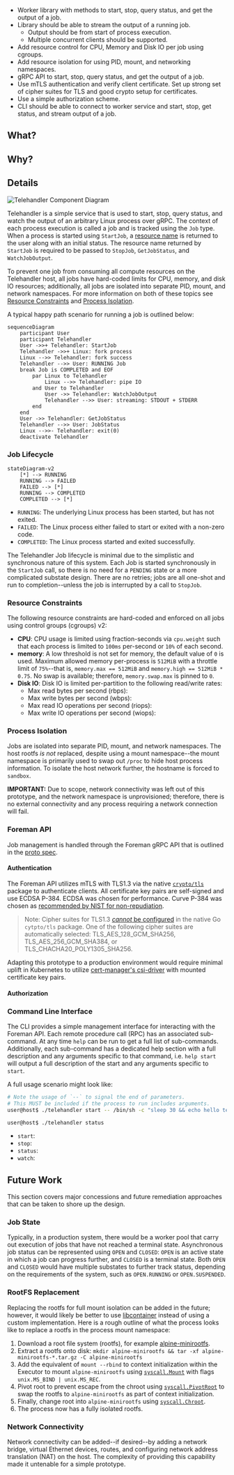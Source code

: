 
- Worker library with methods to start, stop, query status, and get the output of a job.
- Library should be able to stream the output of a running job.
  - Output should be from start of process execution.
  - Multiple concurrent clients should be supported.
- Add resource control for CPU, Memory and Disk IO per job using cgroups.
- Add resource isolation for using PID, mount, and networking namespaces.
- gRPC API to start, stop, query status, and get the output of a job.
- Use mTLS authentication and verify client certificate. Set up strong set of cipher suites for TLS and good crypto setup for certificates.
- Use a simple authorization scheme.
- CLI should be able to connect to worker service and start, stop, get status, and stream output of a job.


## What?

## Why?

## Details

![Telehandler Component Diagram](./c4model.svg)

Telehandler is a simple service that is used to start, stop, query status, and watch the output of an arbitrary Linux process over gRPC.
The context of each process execution is called a job and is tracked using the `Job` type.
When a process is started using `StartJob`, a [resource name][aip-122] is returned to the user along with an initial status.
The resource name returned by `StartJob` is required to be passed to `StopJob`, `GetJobStatus`, and `WatchJobOutput`.

To prevent one job from consuming all compute resources on the Telehandler host, all jobs have hard-coded limits for CPU, memory, and disk IO resources; additionally, all jobs are isolated into separate PID, mount, and network namespaces. For more information on both of these topics see [Resource Constraints](#resource-constraints) and [Process Isolation](#process-isolation).

A typical happy path scenario for running a job is outlined below:

```mermaid
sequenceDiagram
    participant User
    participant Telehandler
    User ->>+ Telehandler: StartJob
    Telehandler ->>+ Linux: fork process
    Linux -->> Telehandler: fork success
    Telehandler -->> User: RUNNING Job
    break Job is COMPLETED and EOF
        par Linux to Telehandler
            Linux -->> Telehandler: pipe IO
        and User to Telehandler
            User ->> Telehandler: WatchJobOutput
            Telehandler -->> User: streaming: STDOUT + STDERR
        end
    end
    User ->> Telehandler: GetJobStatus
    Telehandler -->> User: JobStatus
    Linux -->>- Telehandler: exit(0)
    deactivate Telehandler
```

### Job Lifecycle

```mermaid
stateDiagram-v2
    [*] --> RUNNING
    RUNNING --> FAILED
    FAILED --> [*]
    RUNNING --> COMPLETED
    COMPLETED --> [*]
```

- `RUNNING`: The underlying Linux process has been started, but has not exited.
- `FAILED`: The Linux process either failed to start or exited with a non-zero code.
- `COMPLETED`: The Linux process started and exited successfully.

The Telehandler Job lifecycle is minimal due to the simplistic and synchronous nature of this system. Each Job is started synchronously in the `StartJob` call, so there is no need for a `PENDING` state or a more complicated substate design. There are no retries; jobs are all one-shot and run to completion--unless the job is interrupted by a call to `StopJob`.

### Resource Constraints

The following resource constraints are hard-coded and enforced on all jobs using control groups (cgroups) v2:

- **CPU**: CPU usage is limited using fraction-seconds via `cpu.weight` such that each process is limited to `100ms` per-second or `10%` of each second.
- **memory**: A low threshold is not set for memory, the default value of `0` is used. Maximum allowed memory per-process is `512MiB` with a throttle limit of `75%`--that is, `memory.max == 512MiB` and `memory.high == 512MiB * 0.75`. No swap is available; therefore, `memory.swap.max` is pinned to `0`.
- **Disk IO**: Disk IO is limited per-partition to the following read/write rates:
    - Max read bytes per second (rbps): 
    - Max write bytes per second (wbps): 
    - Max read IO operations per second (riops): 
    - Max write IO operations per second (wiops): 


### Process Isolation

Jobs are isolated into separate PID, mount, and network namespaces. The host rootfs *is not* replaced, despite using a mount namespace--the mount namespace is primarily used to swap out `/proc` to hide host process information. To isolate the host network further, the hostname is forced to `sandbox`.

**IMPORTANT:** Due to scope, network connectivity was left out of this prototype, and the network namespace is unprovisioned; therefore, there is no external connectivity and any process requiring a network connection will fail.

### Foreman API

Job management is handled through the Foreman gRPC API that is outlined in the [proto spec](../proto/drrev/telehandler/foreman/v1alpha1/telehandler.proto).

#### Authentication

The Foreman API utilizes mTLS with TLS1.3 via the native [`crypto/tls`][crypto-tls] package to authenticate clients. All certificate key pairs are self-signed and use ECDSA P-384. ECDSA was chosen for performance. Curve P-384 was chosen as [recommended by NIST for non-repudiation][nist].

> Note: Cipher suites for TLS1.3 [_cannot_ be configured][cipher-suites] in the native Go `cytpto/tls` package. One of the following cipher suites are automatically selected: TLS_AES_128_GCM_SHA256, TLS_AES_256_GCM_SHA384, or TLS_CHACHA20_POLY1305_SHA256.

Adapting this prototype to a production environment would require minimal uplift in Kubernetes to utilize [cert-manager's csi-driver][csi] with mounted certificate key pairs.


#### Authorization

### Command Line Interface

The CLI provides a simple management interface for interacting with the Foreman API. Each remote procedure call (RPC) has an associated sub-command. At any time `help` can be run to get a full list of sub-commands. Additionally, each sub-command has a dedicated help section with a full description and any arguments specific to that command, i.e. `help start` will output a full description of the start and any arguments specific to `start`.

A full usage scenario might look like:
```bash
# Note the usage of `--` to signal the end of parameters.
# This MUST be included if the process to run includes arguments.
user@host$ ./telehandler start -- /bin/sh -c "sleep 30 && echo hello tele | tee /tmp/greeting"

user@host$ ./telehandler status 
```

- `start`: 
- `stop`:
- `status`:
- `watch`:


## Future Work

This section covers major concessions and future remediation approaches that can be taken to shore up the design.

### Job State

Typically, in a production system, there would be a worker pool that carry out execution of jobs that have not reached a terminal state. Asynchronous job status can be represented using `OPEN` and `CLOSED`: `OPEN` is an active state in which a job can progress further, and `CLOSED` is a terminal state.
Both `OPEN` and `CLOSED` would have multiple substates to further track status, depending on the requirements of the system, such as `OPEN.RUNNING` or `OPEN.SUSPENDED`.

### RootFS Replacement

Replacing the rootfs for full mount isolation can be added in the future; however, it would likely be better to use [libcontainer][runc] instead of using a custom implementation. Here is a rough outline of what the process looks like to replace a rootfs in the process mount namespace:
1. Download a root file system (rootfs), for example [alpine-minirootfs][alpine].
2. Extract a rootfs onto disk: `mkdir alpine-minirootfs && tar -xf alpine-minirootfs-*.tar.gz -C alpine-minirootfs`
3. Add the equivalent of `mount --rbind` to context initialization within the Executor to mount `alpine-minirootfs` using [`syscall.Mount`][mount] with flags `unix.MS_BIND | unix.MS_REC`.
4. Pivot root to prevent escape from the chroot using [`syscall.PivotRoot`][pivot_root] to swap the rootfs to `alpine-minirootfs` as part of context initialization.
5. Finally, change root into `alpine-minirootfs` using [`syscall.Chroot`][chroot].
6. The process now has a fully isolated rootfs.

### Network Connectivity

Network connectivity can be added--if desired--by adding a network bridge, virtual Ethernet devices, routes, and configuring network address translation (NAT) on the host.
The complexity of providing this capability made it untenable for a simple prototype.

[aip-122]: https://google.aip.dev/122
[runc]: https://github.com/opencontainers/runc/tree/main/libcontainer
[alpine]: https://alpinelinux.org/downloads/
[mount]: https://pkg.go.dev/syscall#Mount
[pivot_root]: https://pkg.go.dev/syscall#PivotRoot
[chroot]: https://pkg.go.dev/syscall#Chroot
[nist]: https://nvlpubs.nist.gov/nistpubs/specialpublications/nist.sp.800-57pt3r1.pdf
[csi]: https://cert-manager.io/docs/usage/csi/
[crypto-tls]: https://pkg.go.dev/crypto/tls
[cipher-suites]: https://cs.opensource.google/go/go/+/refs/tags/go1.23.2:src/crypto/tls/common.go;l=675-684
